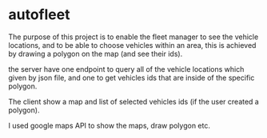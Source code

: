 # autofleet

The purpose of this project is to enable the fleet manager to see the vehicle locations, 
and to be able to choose vehicles within an area, this is achieved by drawing a polygon on the map (and see their ids).
 
the server have one endpoint to query all of the vehicle locations which given by json file, 
and one to get vehicles ids that are inside of the specific polygon. 

The client show a map and list of selected vehicles ids (if the user created a polygon).

I used google maps API to show the maps, draw polygon etc.
